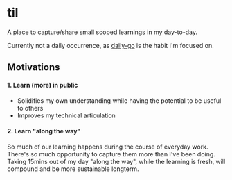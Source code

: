 # til

A place to capture/share small scoped learnings in my day-to-day.

Currently not a daily occurrence, as [daily-go](https://github.com/anyu/daily-go) is the habit I'm focused on.

## Motivations

#### 1. Learn (more) in public

- Solidifies my own understanding while having the potential to be useful to others
- Improves my technical articulation

#### 2. Learn "along the way"

So much of our learning happens during the course of everyday work. There's so much opportunity to capture them more than I've been doing.
Taking 15mins out of my day "along the way", while the learning is fresh, will compound and be more sustainable longterm.